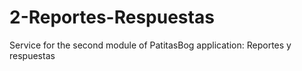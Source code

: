 # 2-Reportes-Respuestas
Service for the second module of PatitasBog application: Reportes y respuestas

